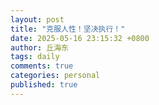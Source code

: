 ```yaml
---
layout: post
title: "克服人性！坚决执行！"
date: 2025-05-16 23:15:32 +0800
author: 丘海东 
tags: daily
comments: true
categories: personal
published: true
---
```

